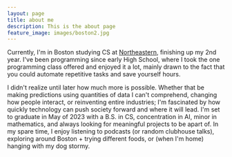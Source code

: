 ```yaml
---
layout: page
title: about me
description: This is the about page
feature_image: images/boston2.jpg
---
```


Currently, I'm in Boston studying CS at [Northeastern](https://www.northeastern.edu/), finishing up my 2nd year. I've been programming since early High School, where I took the one programming class offered and enjoyed it a lot, mainly drawn to the fact that you could automate repetitive tasks and save yourself hours. 

I didn't realize until later how much more is possible. Whether that be making predictions using quantities of data I can't comprehend, changing how people interact, or reinventing entire industries; I'm fascinated by how quickly technology can push society forward and where it will lead. I'm set to graduate in May of 2023 with a B.S. in CS, concentration in AI, minor in mathematics, and always looking for meaningful projects to be apart of. In my spare time, I enjoy listening to podcasts (or random clubhouse talks), exploring around Boston + trying different foods, or (when I'm home) hanging with my dog stormy.
